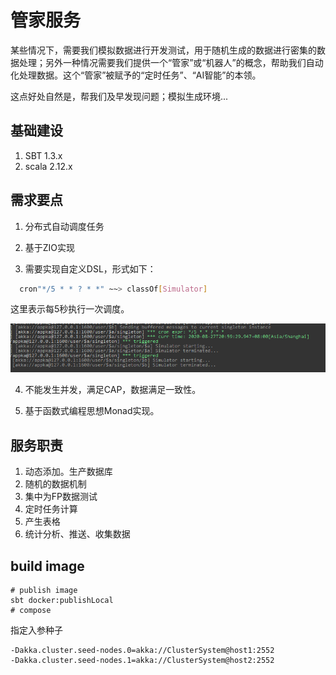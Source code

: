 管家服务
==========

某些情况下，需要我们模拟数据进行开发测试，用于随机生成的数据进行密集的数据处理；另外一种情况需要我们提供一个“管家”或“机器人”的概念，帮助我们自动化处理数据。这个“管家”被赋予的“定时任务”、“AI智能”的本领。

这点好处自然是，帮我们及早发现问题；模拟生成环境...

## 基础建设

1. SBT 1.3.x
2. scala 2.12.x

## 需求要点

1. 分布式自动调度任务

2. 基于ZIO实现

3. 需要实现自定义DSL，形式如下：

```bash
  cron"*/5 * * ? * *" ~~> classOf[Simulator]
```
这里表示每5秒执行一次调度。

![img](log.png)

4. 不能发生并发，满足CAP，数据满足一致性。

5. 基于函数式编程思想Monad实现。

## 服务职责

1. 动态添加。生产数据库
2. 随机的数据机制
3. 集中为FP数据测试
4. 定时任务计算
5. 产生表格
6. 统计分析、推送、收集数据

## build image

```shell script
# publish image
sbt docker:publishLocal
# compose
```

指定入参种子

```shell script
-Dakka.cluster.seed-nodes.0=akka://ClusterSystem@host1:2552
-Dakka.cluster.seed-nodes.1=akka://ClusterSystem@host2:2552
```
